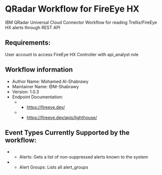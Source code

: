 # QRadar Workflow for FireEye HX
IBM QRadar Universal Cloud Connector Workflow for reading Trellix/FireEye HX alerts through REST API

## Requirements:
User account to access FireEye HX Controller with api_analyst role

## Workflow information
- Author Name: Mohamed Al-Shabrawy
- Maintainer Name: @M-Shabrawy
- Version: 1.0.3
- Endpoint Documentation:
  - - https://fireeye.dev/
  - - https://fireeye.dev/apis/lighthouse/
  
## Event Types Currently Supported by the workflow:
-   -  Alerts: Gets a list of non-suppressed alerts known to the system
-   -  Alert Groups: Lists all alert_groups
